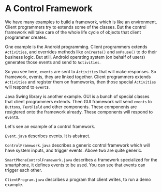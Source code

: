 # A Control Framework

We have many examples to build a framework, which is like an environment. Client programmers
try to extends some of the classes. But the control framework will take care of the whole life 
cycle of objects that client programmer creates.

One example is the Android programming. Client programmers extends `Activities`, and overrides
methods like `onCreate()` and `onPause()` to do their business logic. But still, Android operating
system (on behalf of users) generates those events and send to `Activities`.

So you see here, `events` are sent to `Activities` that will make responses. So framework, events,
they are linked together. Client programmers extends `Activities` and register them on frameworks,
then those special `Activities` will respond to `event`s.

Java Swing library is another example. GUI is a bunch of special classes that client programmers extends.
Then GUI framework will send `events` to `Buttons`, `TextField` and other components. These components are
resigtered onto the framework already. These components will respond to `event`s.

Let's see an example of a control framework.

`Event.java` describes events. It is abstract.

`ControlFramework.java` describes a generic control framework which will have system inputs, and trigger events.
Above two are quite generic.

`SmartPhoneControlFramework.java` describes a framework specialized for the smartphone, it defines events to be used.
You can see that events can trigger each other.

`ClientProgram.java` describes a program that client writes, to run a demo example.